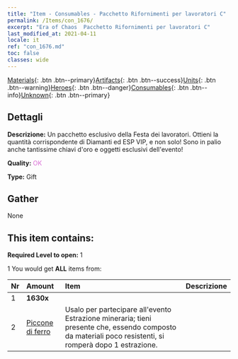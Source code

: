 ```yaml
---
title: "Item - Consumables - Pacchetto Rifornimenti per lavoratori C"
permalink: /Items/con_1676/
excerpt: "Era of Chaos  Pacchetto Rifornimenti per lavoratori C"
last_modified_at: 2021-04-11
locale: it
ref: "con_1676.md"
toc: false
classes: wide
---
```

 [Materials](/it/Items/){: .btn .btn--primary}[Artifacts](/it/Items/Artifacts/){: .btn .btn--success}[Units](/it/Items/Units/){: .btn .btn--warning}[Heroes](/it/Items/Heroes/){: .btn .btn--danger}[Consumables](/it/Items/Consumables/){: .btn .btn--info}[Unknown](/it/Items/Unknown/){: .btn .btn--primary}

## Dettagli
 **Descrizione:** Un pacchetto esclusivo della Festa dei lavoratori. Ottieni la quantità corrispondente di Diamanti ed ESP VIP, e non solo! Sono in palio anche tantissime chiavi d'oro e oggetti esclusivi dell'evento!

 **Quality:** <span style="color: #DA70D6">OK</span>

 **Type:** Gift

## Gather

  None

## This item contains:

 **Required Level to open:** 1

 1 You would get **ALL** items  from:

  | Nr | Amount |     Item    | Descrizione |
  |:---|:-------|:------------|:-----------:|
  | 1 |  **1630x** | <i class="fas fa-gem"/> |  | 
  | 2 | [Piccone di ferro](/it/Items/con_539/) | Usalo per partecipare all'evento Estrazione mineraria; tieni presente che, essendo composto da materiali poco resistenti, si romperà dopo 1 estrazione. | 
